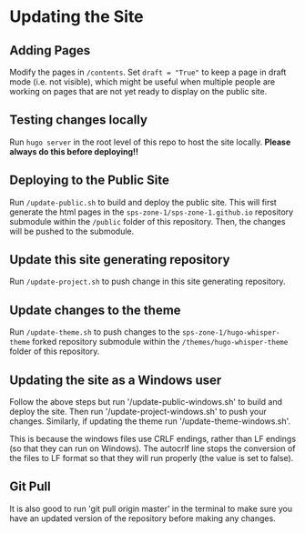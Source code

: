 # Updating the Site

## Adding Pages 

Modify the pages in `/contents`. Set `draft = "True"` to keep a page in draft mode (i.e. not visible), which might be useful when multiple people are working on pages that are not yet ready to display on the public site. 

## Testing changes locally

Run `hugo server` in the root level of this repo to host the site locally. **Please always do this before deploying!!**

## Deploying to the Public Site

Run `/update-public.sh` to build and deploy the public site. This will first generate the html pages in the `sps-zone-1/sps-zone-1.github.io` repository submodule within the `/public` folder of this repository. Then, the changes will be pushed to the submodule.

## Update this site generating repository

Run `/update-project.sh` to push change in this site generating repository. 

## Update changes to the theme

Run `/update-theme.sh` to push changes to the `sps-zone-1/hugo-whisper-theme` forked repository submodule within the `/themes/hugo-whisper-theme` folder of this repository. 

## Updating the site as a Windows user

Follow the above steps but run '/update-public-windows.sh' to build and deploy the site. Then run '/update-project-windows.sh' to push your changes. Similarly, if updating the theme run '/update-theme-windows.sh'.

This is because the windows files use CRLF endings, rather than LF endings (so that they can run on Windows). The autocrlf line stops the conversion of the files to LF format so that they will run properly (the value is set to false).

## Git Pull

It is also good to run 'git pull origin master' in the terminal to make sure you have an updated version of the repository before making any changes. 
